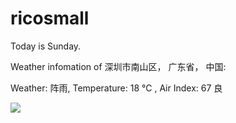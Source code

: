 # ricosmall

Today is Sunday.

Weather infomation of 深圳市南山区， 广东省， 中国: 

Weather: 阵雨, Temperature: 18 ℃ , Air Index: 67 良

<img src="https://github-readme-stats.vercel.app/api?username=ricosmall&show_icons=true" />
